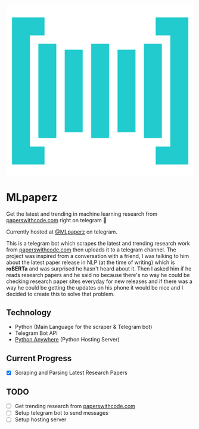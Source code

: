 ![paperswithcode.com logo](img/pwc.png)
# MLpaperz

Get the latest and trending in machine learning research from [paperswithcode.com](https://paperswithcode.com) right on telegram 🙂

Currently hosted at [@MLpaperz](https://t.me/MLpaperz) on telegram.

This is a telegram bot which scrapes the latest and trending research work from [paperswithcode.com](https://paperswithcode.com) then uploads it to a telegram channel. The project was inspired from a conversation with a friend, I was talking to him about the latest paper release in NLP (at the time of writing) which is **roBERTa** and was surprised he hasn't heard about it. Then I asked him if he reads research papers and he said no because there's no way he could be checking research paper sites everyday for new releases and if there was a way he could be getting the updates on his phone it would be nice and I decided to create this to solve that problem.

## Technology
* Python (Main Language for the scraper & Telegram bot)
* Telegram Bot API
* [Python Anywhere](https://pythonanywhere.com) (Python Hosting Server)

## Current Progress
* [x] Scraping and Parsing Latest Research Papers

## TODO
* [ ] Get trending research from [paperswithcode.com](https://paperswithcode.com)
* [ ] Setup telegram bot to send messages
* [ ] Setup hosting server  
